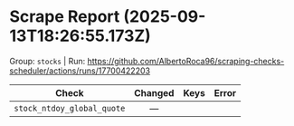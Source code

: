 # Scrape Report (2025-09-13T18:26:55.173Z)

Group: `stocks`  |  Run: https://github.com/AlbertoRoca96/scraping-checks-scheduler/actions/runs/17700422203

| Check | Changed | Keys | Error |
|---|:---:|:--|:--|
| `stock_ntdoy_global_quote` | — |  |  |
